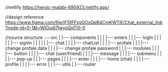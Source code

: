 //netlify  https://heroic-malabi-690923.netlify.app/

//design reference https://www.figma.com/file/jF5fFFzgGOxQeB4CmKWTiE/Chat_external_link?node-id=0-1&t=WIOudi7IwyoQqTI0-0

//source structure
.---src
	|
	|--- components
	|		|
	|		|--- enters
	|		|		|--- logIn
	|		|  		|
	|		|	  	|--- signIn
	|		|
	|		|
	|		|--- chat
	|		|
	|		|--- chatList
	|		|
	|		|--- profale
	|		|
	|		|--- change profale data
	|		|
	|		|--- change profale password
	|
	|
	|--- modules
	|		|
	|		|--- button
	|		|
	|		|--- chat (user/friend)
	|		|
	|		|--- message
	|		|
	|		|--- submenu
	|		|
	|		|--- pop-up
	|
	|
	|--- pages
	|		|
	|		|--- enter
	|		|
	|		|--- home (chat)
	|		|
	|		|--- profile
	|		|
	|		|--- error
	|
	|
	|--- utils
			|
			|--- router
	
	
	
